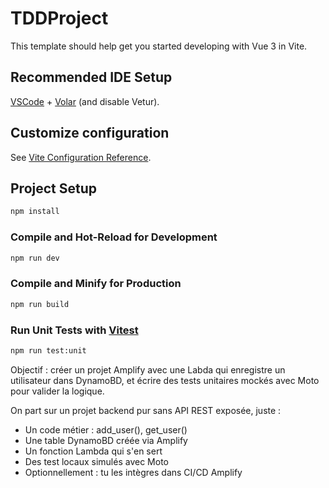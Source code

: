 # TDDProject

This template should help get you started developing with Vue 3 in Vite.

## Recommended IDE Setup

[VSCode](https://code.visualstudio.com/) + [Volar](https://marketplace.visualstudio.com/items?itemName=Vue.volar) (and disable Vetur).

## Customize configuration

See [Vite Configuration Reference](https://vite.dev/config/).

## Project Setup

```sh
npm install
```

### Compile and Hot-Reload for Development

```sh
npm run dev
```

### Compile and Minify for Production

```sh
npm run build
```

### Run Unit Tests with [Vitest](https://vitest.dev/)

```sh
npm run test:unit
```


Objectif : créer un projet Amplify avec une Labda qui enregistre un utilisateur dans DynamoBD, et écrire des tests unitaires mockés avec Moto pour valider la logique.

On part sur un projet backend pur sans API REST exposée, juste :
- Un code métier : add_user(), get_user()
- Une table DynamoBD créée via Amplify
- Un fonction Lambda qui s'en sert
- Des test locaux simulés avec Moto
- Optionnellement : tu les intègres dans CI/CD Amplify